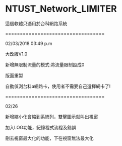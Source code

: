 # NTUST_Network_LIMITER
這個軟體只適用於台科網路系統

==================================

02/03/2018 03:49 p.m

大改版V1.0

新增無限制流量的模式:將流量限制設成0

版面重製

自動偵測台科a網路卡，使用者不需要自己選擇網卡了!

==================================

02/26

新增縮小化會縮到系統列，雙擊圖示就叫出視窗

加入LOG功能，紀錄程式流程及錯誤

刪去視窗最大化的功能，下在視窗無法最大化